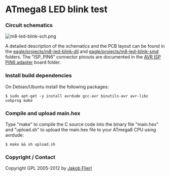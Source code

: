 # ATmega8 LED blink test

### Circuit schematics

![m8-led-blink-sch.png](../../raw/master/eagle/projects/m8-led-blink-dil/m8-led-blink-dil-sch.png)

A detailed description of the schematics and the PCB layout can be found in the [eagle/projects/m8-led-blink-dil](../../tree/master/eagle/projects/m8-led-blink-dil) and [eagle/projects/m8-led-blink-smd](../../tree/master/eagle/projects/m8-led-blink-smd) folders. The "ISP_PIN6" connector pinouts are documented in the [AVR ISP PIN6 adapter](../../tree/master/eagle/projects/con-isp-pin6) board folder.

### Install build dependencies

On Debian/Ubuntu install the following packages:

```
$ sudo apt-get -y install avrdude gcc-avr binutils-avr avr-libc usbprog make
```

### Compile and upload main.hex

Type "make" to compile the C source code into the binary file "main.hex" and "upload.sh" to upload the main.hex file to your ATmega8 CPU using avrdude:

```
$ make && sh upload.sh
```

### Copyright / Contact

Copyright GPL 2005-2012 by [Jakob Flierl](https://github.com/koppi)
